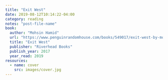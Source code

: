```yaml
---
title: "Exit West"
date: 2019-08-12T10:14:22-04:00
category: reading
notes: "post-file-name"
book:
  author: "Mohsin Hamid"
  url: "https://www.penguinrandomhouse.com/books/549017/exit-west-by-mohsin-hamid/9780735212206"
  title: "Exit West"
  publisher: "Riverhead Books"
  publish_year: 2017
  year_read: 2019
resources:
  - name: cover
    src: images/cover.jpg
---
```


